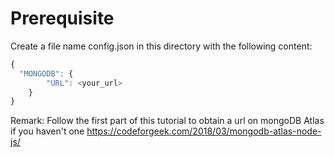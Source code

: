 # Prerequisite
Create a file name config.json in this directory with the following content:
```javascript
{
  "MONGODB": {
		"URL": <your_url>
	}
}
```
Remark: Follow the first part of this tutorial to obtain a url on mongoDB Atlas if you haven't one
https://codeforgeek.com/2018/03/mongodb-atlas-node-js/
